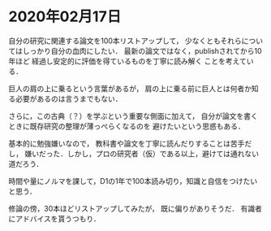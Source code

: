 # 2020年02月17日 


自分の研究に関連する論文を100本リストアップして，
少なくともそれらについてはしっかり自分の血肉にしたい．
最新の論文ではなく，publishされてから10年ほど
経過し安定的に評価を得ているものを丁寧に読み解く
ことを考えている．

巨人の肩の上に乗るという言葉があるが，
肩の上に乗る前に巨人とは何者か知る必要があるのは言うまでもない．


さらに，この古典（？）を学ぶという重要な側面に加えて，
自分が論文を書くときに既存研究の整理が薄っぺらくなるのを
避けたいという思惑もある．


基本的に勉強嫌いなので，
教科書や論文を丁寧に読んだりすることは苦手だし，
嫌いだった．しかし，プロの研究者（仮）である以上，避けては通れない道だろう．


時間や量にノルマを課して，D1の1年で100本読み切り，知識と自信をつけたいと思う．



修論の傍，30本ほどリストアップしてみたが，
既に偏りがありそうだ．
有識者にアドバイスを貰うつもり．

